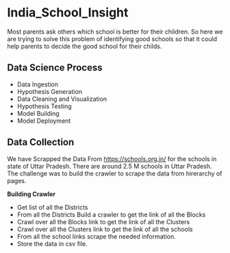 # India_School_Insight
Most parents ask others which school is better for their children. So here we are trying to solve this problem of identifying good schools so that it could help parents to decide the good school for their childs.

## Data Science Process
* Data Ingestion
* Hypothesis Generation
* Data Cleaning and Visualization
* Hypothesis Testing 
* Model Building 
* Model Deployment

## Data Collection 
We have Scrapped the Data From https://schools.org.in/ for the schools in state of Uttar Pradesh. There are around 2.5 M schools in Uttar Pradesh. The challenge was to build the crawler to scrape the data from hirerarchy of pages. 

  **Building Crawler**
  - Get list of all the Districts
  - From all the Districts Build a crawler to get the link of all the Blocks
  - Crawl over all the Blocks link to get the link of all the Clusters
  - Crawl over all the Clusters link to get the link of all the schools
  - From all the school links scrape the needed information.
  - Store the data in csv file.
